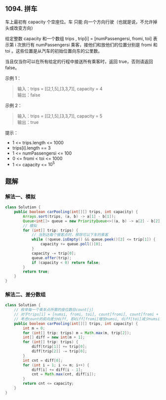 ## 1094. 拼车

车上最初有 capacity 个空座位。车 只能 向一个方向行驶（也就是说，不允许掉头或改变方向）

给定整数 capacity 和一个数组 trips ,  trip[i] = [numPassengersi, fromi, toi] 表示第 i 次旅行有 numPassengersi 乘客，接他们和放他们的位置分别是 fromi 和 toi 。这些位置是从汽车的初始位置向东的公里数。

当且仅当你可以在所有给定的行程中接送所有乘客时，返回 true，否则请返回 false。

 

示例 1：

>输入：trips = \[[2,1,5],[3,3,7]], capacity = 4  
>输出：false  

示例 2：

>输入：trips = \[[2,1,5],[3,3,7]], capacity = 5  
>输出：true  
 

提示：

- 1 <= trips.length <= 1000
- trips[i].length == 3
- 1 <= numPassengersi <= 100
- 0 <= fromi < toi <= 1000
- 1 <= capacity <= $10^5$


## 题解

### 解法一、模拟

```java
class Solution {
    public boolean carPooling(int[][] trips, int capacity) {
        Arrays.sort(trips, (a, b) -> a[1] - b[1]);
        Queue<int[]> queue = new PriorityQueue<>((a, b) -> a[2] - b[2]);
        // 模拟
        for (int[] trip: trips) {
            // 当到达每个接客点时，移除可以下车的乘客
            while (!queue.isEmpty() && queue.peek()[2] <= trip[1]) {
                capacity += queue.poll()[0];
            }
            capacity -= trip[0];
            queue.offer(trip);
            if (capacity < 0) return false;
        }
        return true;
    }
}
```


### 解法二、差分数组

```java
class Solution {
    // 枚举每一个乘车点所需的座位数目count[j]
    // 对于trips[i] = [numsi, fromi, toi], count[fromi], count[fromi + 1], ..., count[toi - 1]皆增加numsi
    // 考虑count的前向差分diff, 即diff[fromi]增加numsi, diff[toi]减少numsi
    public boolean carPooling(int[][] trips, int capacity) {
        int m = 0;
        for (int[] trip: trips) m = Math.max(m, trip[2]);
        int[] diff = new int[m + 1];
        for (int[] trip: trips) {
            diff[trip[1]] += trip[0];
            diff[trip[2]] -= trip[0];
        } 
        int cnt = diff[0];
        for (int i = 1; i <= m; i++) {
            diff[i] += diff[i - 1];
            cnt = Math.max(cnt, diff[i]);
        }
        return cnt <= capacity;
    }
}
```